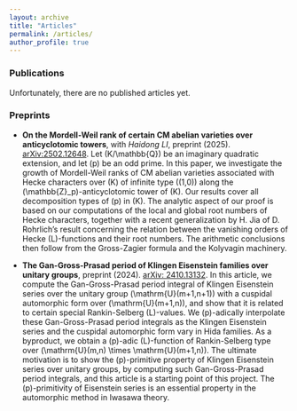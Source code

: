 ```yaml
---
layout: archive
title: "Articles"
permalink: /articles/
author_profile: true
---
```


### Publications
Unfortunately, there are no published articles yet.

### Preprints
- **On the Mordell-Weil rank of certain CM abelian varieties over anticyclotomic towers**, with *Haidong LI*, preprint (2025). [arXiv:2502.12648](https://arxiv.org/abs/2502.12648).
Let \(K/\mathbb{Q}\) be an imaginary quadratic extension, and let \(p\) be an odd prime. In this paper, we investigate the growth of Mordell-Weil ranks of CM abelian varieties associated with Hecke characters over \(K\) of infinite type \((1,0)\) along the \(\mathbb{Z}_p\)-anticyclotomic tower of \(K\). Our results cover all decomposition types of \(p\) in \(K\).
The analytic aspect of our proof is based on our computations of the local and global root numbers of Hecke characters, together with a recent generalization by H. Jia of D. Rohrlich’s result concerning the relation between the vanishing orders of Hecke \(L\)-functions and their root numbers. The arithmetic conclusions then follow from the Gross-Zagier formula and the Kolyvagin machinery.

- **The Gan-Gross-Prasad period of Klingen Eisenstein families over unitary groups**, preprint (2024). [arXiv: 2410.13132](https://arxiv.org/abs/2410.13132).
In this article, we compute the Gan-Gross-Prasad period integral of Klingen Eisenstein series over the unitary group \(\mathrm{U}(m+1,n+1)\) with a cuspidal automorphic form over \(\mathrm{U}(m+1,n)\), and show that it is related to certain special Rankin-Selberg \(L\)-values. We \(p\)-adically interpolate these Gan-Gross-Prasad period integrals as the Klingen Eisenstein series and the cuspidal automorphic form vary in Hida families. As a byproduct, we obtain a \(p\)-adic \(L\)-function of Rankin-Selberg type over \(\mathrm{U}(m,n) \times \mathrm{U}(m+1,n)\). The ultimate motivation is to show the \(p\)-primitive property of Klingen Eisenstein series over unitary groups, by computing such Gan-Gross-Prasad period integrals, and this article is a starting point of this project. The \(p\)-primitivity of Eisenstein series is an essential property in the automorphic method in Iwasawa theory.
